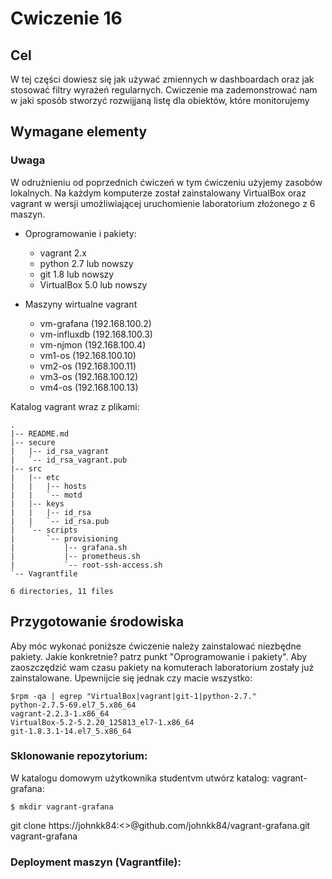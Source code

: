 # Cwiczenie 16

## Cel
W tej części dowiesz się jak używać zmiennych w dashboardach oraz jak stosować filtry wyrażeń regularnych. Cwiczenie ma zademonstrować nam w jaki sposób stworzyć rozwijjaną listę dla obiektów, które monitorujemy

## Wymagane elementy
### Uwaga
W odrużnieniu od poprzednich ćwiczeń w tym ćwiczeniu użyjemy zasobów lokalnych. Na każdym komputerze został zainstalowany VirtualBox oraz vagrant w wersji umożliwiającej uruchomienie laboratorium złożonego z 6 maszyn.

+ Oprogramowanie i pakiety:
  * vagrant 2.x
  * python 2.7 lub nowszy
  * git 1.8 lub nowszy
  * VirtualBox 5.0 lub nowszy

+ Maszyny wirtualne vagrant
  * vm-grafana      (192.168.100.2)
  * vm-influxdb     (192.168.100.3)
  * vm-njmon        (192.168.100.4)
  * vm1-os          (192.168.100.10)
  * vm2-os          (192.168.100.11)
  * vm3-os          (192.168.100.12)
  * vm4-os          (192.168.100.13)

Katalog vagrant wraz z plikami:

```
.
|-- README.md
|-- secure
|   |-- id_rsa_vagrant
|   `-- id_rsa_vagrant.pub
|-- src
|   |-- etc
|   |   |-- hosts
|   |   `-- motd
|   |-- keys
|   |   |-- id_rsa
|   |   `-- id_rsa.pub
|   `-- scripts
|       `-- provisioning
|           |-- grafana.sh
|           |-- prometheus.sh
|           `-- root-ssh-access.sh
`-- Vagrantfile

6 directories, 11 files

```

## Przygotowanie środowiska
Aby móc wykonać poniższe ćwiczenie należy zainstalować niezbędne pakiety. Jakie konkretnie? patrz punkt "Oprogramowanie i pakiety". Aby zaoszczędzić wam czasu pakiety na komuterach laboratorium zostały już zainstalowane. Upewnijcie się jednak czy macie wszystko:

```
$rpm -qa | egrep "VirtualBox|vagrant|git-1|python-2.7."
python-2.7.5-69.el7_5.x86_64
vagrant-2.2.3-1.x86_64
VirtualBox-5.2-5.2.20_125813_el7-1.x86_64
git-1.8.3.1-14.el7_5.x86_64
```


### Sklonowanie repozytorium:

W katalogu domowym użytkownika studentvm utwórz katalog: vagrant-grafana:

`$ mkdir vagrant-grafana`

git clone https://johnkk84:<>@github.com/johnkk84/vagrant-grafana.git vagrant-grafana


### Deployment maszyn (Vagrantfile):
